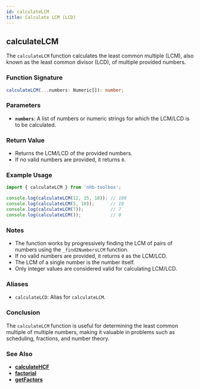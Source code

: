 ```yaml
---
id: calculateLCM  
title: Calculate LCM (LCD)  
---
```


## calculateLCM

The `calculateLCM` function calculates the least common multiple (LCM), also known as the least common divisor (LCD), of multiple provided numbers.

### Function Signature

```typescript
calculateLCM(...numbers: Numeric[]): number;
```

### Parameters

- **`numbers`**: A list of numbers or numeric strings for which the LCM/LCD is to be calculated.

### Return Value

- Returns the LCM/LCD of the provided numbers.
- If no valid numbers are provided, it returns `0`.

### Example Usage

```typescript
import { calculateLCM } from 'nhb-toolbox';

console.log(calculateLCM(12, 15, 18)); // 180
console.log(calculateLCM(5, 10));      // 10
console.log(calculateLCM(7));          // 7
console.log(calculateLCM());           // 0
```

### Notes

- The function works by progressively finding the LCM of pairs of numbers using the `_find2NumbersLCM` function.
- If no valid numbers are provided, it returns `0` as the LCM/LCD.
- The LCM of a single number is the number itself.
- Only integer values are considered valid for calculating LCM/LCD.

### Aliases

- `calculateLCD`: Alias for `calculateLCM`.

### Conclusion

The `calculateLCM` function is useful for determining the least common multiple of multiple numbers, making it valuable in problems such as scheduling, fractions, and number theory.

### See Also

- [**calculateHCF**](calculateHCF)
- [**factorial**](factorial)
- [**getFactors**](getFactors)
